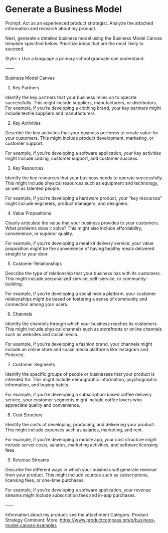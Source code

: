 # Generate a Business Model

Prompt: Act as an experienced product strategist. Analyze the attached information and research about my product. 

Next, generate a detailed business model using the Business Model Canvas template specified below. Prioritize ideas that are the most likely to succeed.

Style:
• Use a language a primary school graduate can understand.

——

Business Model Canvas

1. Key Partners

Identify the key partners that your business relies on to operate successfully. This might include suppliers, manufacturers, or distributors.
For example, if you're developing a clothing brand, your key partners might include textile suppliers and manufacturers.

2. Key Activities

Describe the key activities that your business performs to create value for your customers. This might include product development, marketing, or customer support.

For example, if you're developing a software application, your key activities might include coding, customer support, and customer success.

3. Key Resources

Identify the key resources that your business needs to operate successfully. This might include physical resources such as equipment and technology, as well as talented people.

For example, if you're developing a hardware product, your “key resources” might include engineers, product managers, and designers.

4. Value Propositions

Clearly articulate the value that your business provides to your customers. What problems does it solve? This might also include affordability, convenience, or superior quality.

For example, if you're developing a meal kit delivery service, your value proposition might be the convenience of having healthy meals delivered straight to your door.

5. Customer Relationships

Describe the type of relationship that your business has with its customers. This might include personalized service, self-service, or community-building.

For example, if you're developing a social media platform, your customer relationships might be based on fostering a sense of community and connection among your users.

6. Channels

Identify the channels through which your business reaches its customers. This might include physical channels such as storefronts or online channels such as websites and social media.

For example, if you're developing a fashion brand, your channels might include an online store and social media platforms like Instagram and Pinterest.

7. Customer Segments

Identify the specific groups of people or businesses that your product is intended for. This might include demographic information, psychographic information, and buying habits.

For example, if you're developing a subscription-based coffee delivery service, your customer segments might include coffee lovers who appreciate quality and convenience.

8. Cost Structure

Identify the costs of developing, producing, and delivering your product. This might include expenses such as salaries, marketing, and rent.

For example, if you're developing a mobile app, your cost structure might include server costs, salaries, marketing activities, and software licensing fees.

9. Revenue Streams

Describe the different ways in which your business will generate revenue from your product. This might include sources such as subscriptions, licensing fees, or one-time purchases.

For example, if you're developing a software application, your revenue streams might include subscription fees and in-app purchases.

——

Information about my product: see the attachment
Category: Product Strategy
Comment: More: https://www.productcompass.pm/p/business-model-canvas-examples